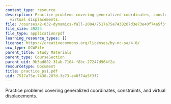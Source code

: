 ```yaml
---
content_type: resource
description: Practice problems covering generalized coordinates, constraints, and
  virtual displacements.
file: /courses/2-032-dynamics-fall-2004/7517a75e7438207d3e73e40f74a5f3f7_practice_ps1.pdf
file_size: 39224
file_type: application/pdf
learning_resource_types: []
license: https://creativecommons.org/licenses/by-nc-sa/4.0/
ocw_type: OCWFile
parent_title: Study Materials
parent_type: CourseSection
parent_uid: 9b3ad882-31ab-7104-f8bc-27247d964f2a
resourcetype: Document
title: practice_ps1.pdf
uid: 7517a75e-7438-207d-3e73-e40f74a5f3f7
---
```

Practice problems covering generalized coordinates, constraints, and virtual displacements.
